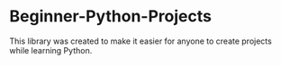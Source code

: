 # Beginner-Python-Projects
This library was created to make it easier for anyone to create projects while learning Python.


